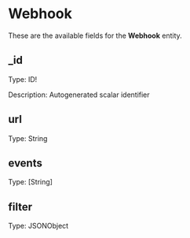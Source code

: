 # Webhook

These are the available fields for the **Webhook** entity.

## _id

Type: ID!

Description: Autogenerated scalar identifier

## url

Type: String

## events

Type: [String]

## filter

Type: JSONObject
